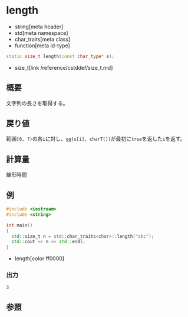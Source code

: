 # length
* string[meta header]
* std[meta namespace]
* char_traits[meta class]
* function[meta id-type]

```cpp
static size_t length(const char_type* s);
```
* size_t[link /reference/cstddef/size_t.md]

## 概要
文字列の長さを取得する。


## 戻り値
範囲`[0, ?)`の各`i`に対し、[`eq`](eq.md)`(s[i], charT())`が最初に`true`を返した`i`を返す。


## 計算量
線形時間


## 例
```cpp
#include <iostream>
#include <string>

int main()
{
  std::size_t n = std::char_traits<char>::length("abc");
  std::cout << n << std::endl;
}
```
* length[color ff0000]

### 出力
```
3
```

## 参照

